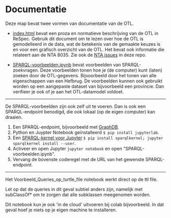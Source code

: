 # Documentatie

Deze map bevat twee vormen van documentatie van de OTL.

- [index.html](https://stichting-crow.github.io/otl-bim-pro/index.html) bevat een proza en normatieve beschrijving van de OTL in ReSpec. 
Gebruik dit document om te lezen over hoe de OTL is gemodelleerd in de data, wat de betekenis van de gemaakte keuzes is en voor een grafisch overzicht van de OTL. 
Het bevat ook informatie die relateert aan de NTA 8035. 
Zie ook de [NTA issues](https://github.com/Stichting-CROW/otl-bim-pro/issues?utf8=%E2%9C%93&q=is%3Aissue+label%3Anta-8035) in deze repo. 

- [SPARQL-voorbeelden.ipynb](SPARQL-voorbeelden.ipynb) bevat voorbeelden van SPARQL-zoekvragen.
Deze voorbeelden tonen hoe je (de computer) kunt (laten) zoeken door de OTL-gegevens.
Bijvoorbeeld door het tonen van alle eigenschappen van een Hefbrug. 
De voorbeelden kunnen ook gebruikt worden op een aangepaste dataset van bijvoorbeeld een provincie. 
Dan verifieer je ook of je aan het OTL-datamodel voldoet. 

---

De SPARQL-voorbeelden zijn ook zelf uit te voeren. 
Dan is ook een SPARQL-endpoint benodigd, die ook lokaal (op de eigen computer) kan draaien.

1. Een SPARQL-endpoint, bijvoorbeeld met [GraphDB](http://ontotext.com/).  
1. Python en Juypter Notebook geïnstalleerd `$ pip install jupyterlab`. 
1. Een [SPARQL-kernel voor Jupyter](https://github.com/paulovn/sparql-kernel) `$ pip install sparqlkernel; jupyter sparqlkernel install --user`.
1. Activeer en open Jupyter `jupyter notebook` en open "SPARQL-voorbeelden.ipynb". 
1. Vervang de bovenste coderegel met de URL van het gewenste SPARQL-endpoint.

---

Het Voorbeeld_Queries_op_turtle_file notebook werkt direct op de ttl file.

Let op dat de queries in dit geval subtiel anders zijn, namelijk met subClassOf* om te zorgen dat alle subklassen meegenomen worden.

Dit notebook kun je ook 'in de cloud' uitvoeren bij colab bijvoorbeeld. In dat geval hoef je niets op je eigen machine te installeren.


